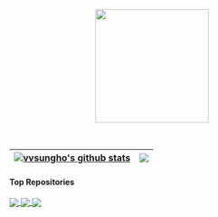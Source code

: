 <p align="center">
  <img src="https://github.githubassets.com/images/mona-loading-dark.gif" width="200" height="200">
</p>

 <br>

| <a href="https://github.com/vvsungho"><img align="center" src="https://github-readme-stats.vercel.app/api?username=vvsungho&show_icons=true&include_all_commits=true&theme=buefy&hide_border=true" alt="vvsungho's github stats" /></a> | <a href="https://github.com/vvsungho"><img align="center" src="https://github-readme-stats.vercel.app/api/top-langs/?username=vvsungho&layout=compact&theme=buefy&hide_border=true" /></a> |
| ------------- | ------------- |

#### Top Repositories

<a href="https://github.com/vvsungho/java-lotto-pro">
  <img align="center" src="https://github-readme-stats.vercel.app/api/pin/?username=vvsungho&repo=java-lotto-pro" />
</a>
<a href="https://github.com/vvsungho/jwp-qna">
  <img align="center" src="https://github-readme-stats.vercel.app/api/pin/?username=vvsungho&repo=jwp-qna" />
</a>
<a href="https://github.com/vvsungho/atdd-subway-admin">
  <img align="center" src="https://github-readme-stats.vercel.app/api/pin/?username=vvsungho&repo=atdd-subway-admin" />
</a>
